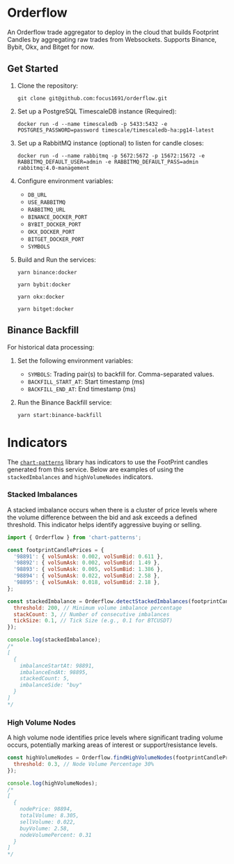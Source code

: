 # Orderflow

An Orderflow trade aggregator to deploy in the cloud that builds Footprint Candles by aggregating raw trades from Websockets. Supports Binance, Bybit, Okx, and Bitget for now.

## Get Started

1. Clone the repository:
   ```
   git clone git@github.com:focus1691/orderflow.git
   ```

2. Set up a PostgreSQL TimescaleDB instance (Required):
   ```
   docker run -d --name timescaledb -p 5433:5432 -e POSTGRES_PASSWORD=password timescale/timescaledb-ha:pg14-latest
   ```

3. Set up a RabbitMQ instance (optional) to listen for candle closes:
   ```
   docker run -d --name rabbitmq -p 5672:5672 -p 15672:15672 -e RABBITMQ_DEFAULT_USER=admin -e RABBITMQ_DEFAULT_PASS=admin rabbitmq:4.0-management
   ```

4. Configure environment variables:
   - `DB_URL`
   - `USE_RABBITMQ`
   - `RABBITMQ_URL`
   - `BINANCE_DOCKER_PORT`
   - `BYBIT_DOCKER_PORT`
   - `OKX_DOCKER_PORT`
   - `BITGET_DOCKER_PORT`
   - `SYMBOLS`

5. Build and Run the services:
   ```
   yarn binance:docker
   ```
   ```
   yarn bybit:docker
   ```
   ```
   yarn okx:docker
   ```
   ```
   yarn bitget:docker
   ```

## Binance Backfill

For historical data processing:

1. Set the following environment variables:
   - `SYMBOLS`: Trading pair(s) to backfill for. Comma-separated values.
   - `BACKFILL_START_AT`: Start timestamp (ms)
   - `BACKFILL_END_AT`: End timestamp (ms)

2. Run the Binance Backfill service:
   ```
   yarn start:binance-backfill
   ```


# Indicators

The [`chart-patterns`](https://github.com/focus1691/chart-patterns) library has indicators to use the FootPrint candles generated from this service. Below are examples of using the `stackedImbalances` and `highVolumeNodes` indicators.

### Stacked Imbalances

A stacked imbalance occurs when there is a cluster of price levels where the volume difference between the bid and ask exceeds a defined threshold. This indicator helps identify aggressive buying or selling.

```javascript
import { Orderflow } from 'chart-patterns';

const footprintCandlePrices = {
  '98891': { volSumAsk: 0.002, volSumBid: 0.611 },
  '98892': { volSumAsk: 0.002, volSumBid: 1.49 },
  '98893': { volSumAsk: 0.005, volSumBid: 1.386 },
  '98894': { volSumAsk: 0.022, volSumBid: 2.58 },
  '98895': { volSumAsk: 0.018, volSumBid: 2.18 },
};

const stackedImbalance = Orderflow.detectStackedImbalances(footprintCandlePrices, {
  threshold: 200, // Minimum volume imbalance percentage
  stackCount: 3, // Number of consecutive imbalances
  tickSize: 0.1, // Tick Size (e.g., 0.1 for BTCUSDT)
});

console.log(stackedImbalance);
/*
[
  {
    imbalanceStartAt: 98891,
    imbalanceEndAt: 98895,
    stackedCount: 5,
    imbalanceSide: "buy"
  }
]
*/
```
### High Volume Nodes

A high volume node identifies price levels where significant trading volume occurs, potentially marking areas of interest or support/resistance levels.

```javascript
const highVolumeNodes = Orderflow.findHighVolumeNodes(footprintCandlePrices, { 
  threshold: 0.3, // Node Volume Percentage 30%
});

console.log(highVolumeNodes);
/*
[
  {
    nodePrice: 98894,
    totalVolume: 8.305,
    sellVolume: 0.022,
    buyVolume: 2.58,
    nodeVolumePercent: 0.31
  }
]
*/
```
